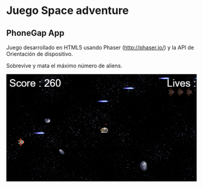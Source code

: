 # Juego Space adventure
## PhoneGap App
Juego desarrollado en HTML5 usando Phaser (http://phaser.io/) y la API de Orientación de dispositivo.

Sobrevive y mata el máximo número de aliens.

![alt text](screenshots/screenshot.png "screenshot")
